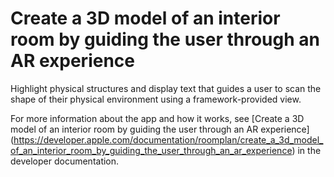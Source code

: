 # Create a 3D model of an interior room by guiding the user through an AR experience

Highlight physical structures and display text that guides a user to scan the shape of their physical environment using a framework-provided view.

For more information about the app and how it works, see
[Create a 3D model of an interior room by guiding the user through an AR experience]
(https://developer.apple.com/documentation/roomplan/create_a_3d_model_of_an_interior_room_by_guiding_the_user_through_an_ar_experience) in the
developer documentation.
